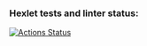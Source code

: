 ### Hexlet tests and linter status:
[![Actions Status](https://github.com/Vandopal/frontend-project-46/workflows/hexlet-check/badge.svg)](https://github.com/Vandopal/frontend-project-46/actions)